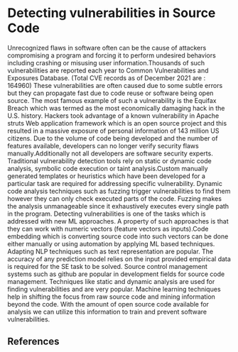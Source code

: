 # Detecting vulnerabilities in Source Code
Unrecognized flaws in software often can be the cause of attackers compromising a program and
forcing it to perform undesired behaviors including crashing or misusing user information.Thousands
of such vulnerabilities are reported each year to Common Vulnerabilities and Exposures Database.
(Total CVE records as of December 2021 are : 164960) These vulnerabilities are often caused due
to some subtle errors but they can propagate fast due to code reuse or software being open source.
The most famous example of such a vulnerability is the Equifax Breach which was termed as the most
economically damaging hack in the U.S. history. Hackers took advantage of a known vulnerability
in Apache struts Web application framework which is an open source project and this resulted in a
massive exposure of personal information of 143 million US citizens. 
Due to the volume of code being developed and the number of features available, developers
can no longer verify security flaws manually.Additionally not all developers are software security
experts. Traditional vulnerability detection tools rely on static or dynamic code analysis, symbolic
code execution or taint analysis.Custom manually generated templates or heuristics which have been
developed for a particular task are required for addressing specific vulnerability. Dynamic code
analysis techniques such as fuzzing trigger vulnerabilities to find them however they can only check
executed parts of the code. Fuzzing makes the analysis unmanageable since it exhaustively executes
every single path in the program. Detecting vulnerabilities is one of the tasks which is addressed
with new ML approaches. A property of such approaches is that they can work with numeric vectors
(feature vectors as inputs).Code embedding which is converting source code into such vectors can
be done either manually or using automation by applying ML based techniques. Adapting NLP
techniques such as text representation are popular. The accuracy of any prediction model relies on
the input provided empirical data is required for the SE task to be solved. Source control management
systems such as github are popular in development fields for source code management. Techniques
like static and dynamic analysis are used for finding vulnerabilities and are very popular. Machine
learning techniques help in shifting the focus from raw source code and mining information beyond
the code. With the amount of open source code available for analysis we can utilize this information
to train and prevent software vulnerabilities.


## References
